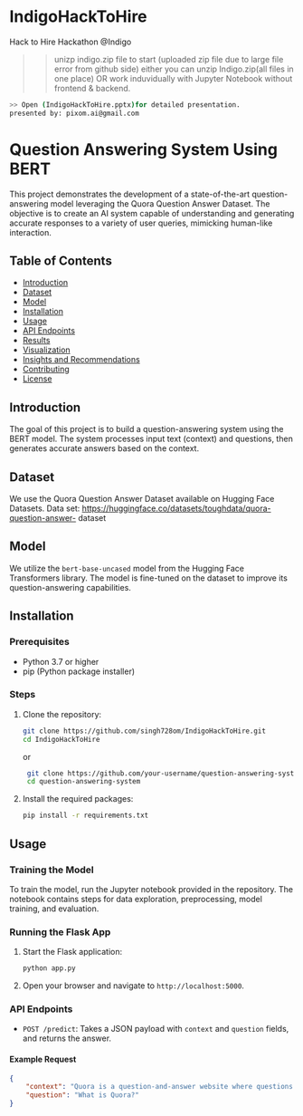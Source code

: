 # IndigoHackToHire
Hack to Hire Hackathon @Indigo

>> unizp indigo.zip file to start (uploaded zip file due to large file error from github side) either you can unzip Indigo.zip(all files in one place) OR work induvidually with Jupyter Notebook without frontend & backend.
>> 
```sh
>> Open (IndigoHackToHire.pptx)for detailed presentation.
presented by: pixom.ai@gmail.com
```

# Question Answering System Using BERT

This project demonstrates the development of a state-of-the-art question-answering model leveraging the Quora Question Answer Dataset. The objective is to create an AI system capable of understanding and generating accurate responses to a variety of user queries, mimicking human-like interaction.

## Table of Contents
- [Introduction](#introduction)
- [Dataset](#dataset)
- [Model](#model)
- [Installation](#installation)
- [Usage](#usage)
- [API Endpoints](#api-endpoints)
- [Results](#results)
- [Visualization](#visualization)
- [Insights and Recommendations](#insights-and-recommendations)
- [Contributing](#contributing)
- [License](#license)

## Introduction
The goal of this project is to build a question-answering system using the BERT model. The system processes input text (context) and questions, then generates accurate answers based on the context.

## Dataset
We use the Quora Question Answer Dataset available on Hugging Face Datasets.
Data set: https://huggingface.co/datasets/toughdata/quora-question-answer-
dataset

## Model
We utilize the `bert-base-uncased` model from the Hugging Face Transformers library. The model is fine-tuned on the dataset to improve its question-answering capabilities.

## Installation

### Prerequisites
- Python 3.7 or higher
- pip (Python package installer)

### Steps
1. Clone the repository:
    ```sh
    git clone https://github.com/singh728om/IndigoHackToHire.git
    cd IndigoHackToHire
    ```
    or
   ```sh
    git clone https://github.com/your-username/question-answering-system.git
    cd question-answering-system
    ```

3. Install the required packages:
    ```sh
    pip install -r requirements.txt
    ```

## Usage

### Training the Model
To train the model, run the Jupyter notebook provided in the repository. The notebook contains steps for data exploration, preprocessing, model training, and evaluation.

### Running the Flask App
1. Start the Flask application:
    ```sh
    python app.py
    ```

2. Open your browser and navigate to `http://localhost:5000`.

### API Endpoints
- `POST /predict`: Takes a JSON payload with `context` and `question` fields, and returns the answer.

#### Example Request
```json
{
    "context": "Quora is a question-and-answer website where questions are asked, answered, and edited by Internet users.",
    "question": "What is Quora?"
}


